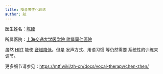```yaml
---
title: 嗓音男性化训练
author: 航
---
```


医生姓名：[陈臻](https://www.haodf.com/doctor/6070455513.html)

所属医院：[上海交通大学医学院 附属同仁医院](https://amap.com/place/B00156YKF5)

虽然 [HRT](https://ftm.wiki/zh-cn/hrt/) 能使 [音域降低](https://ftm.wiki/zh-cn/hrt/androgen/#effect)，但是 发声方式、用语习惯 等仍然需要 系统性的训练来调节。

更多细节请参见：<https://mtf.wiki/zh-cn/docs/vocal-therapy/chen-zhen/>
